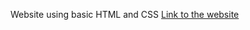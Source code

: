 Website using basic HTML and CSS
[Link to the website](https://praj-pawar.github.io/personal-website-with-html/)
